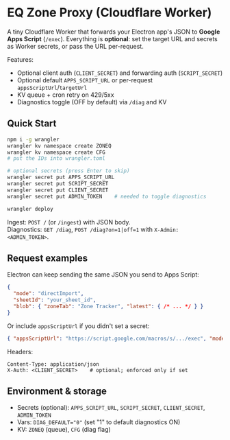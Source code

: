 # EQ Zone Proxy (Cloudflare Worker)

A tiny Cloudflare Worker that forwards your Electron app's JSON to **Google Apps Script** (`/exec`). 
Everything is **optional**: set the target URL and secrets as Worker secrets, or pass the URL per-request.

Features:
- Optional client auth (`CLIENT_SECRET`) and forwarding auth (`SCRIPT_SECRET`)
- Optional default `APPS_SCRIPT_URL` or per-request `appsScriptUrl`/`targetUrl`
- KV queue + cron retry on 429/5xx
- Diagnostics toggle (OFF by default) via `/diag` and KV

## Quick Start

```bash
npm i -g wrangler
wrangler kv namespace create ZONEQ
wrangler kv namespace create CFG
# put the IDs into wrangler.toml

# optional secrets (press Enter to skip)
wrangler secret put APPS_SCRIPT_URL
wrangler secret put SCRIPT_SECRET
wrangler secret put CLIENT_SECRET
wrangler secret put ADMIN_TOKEN    # needed to toggle diagnostics

wrangler deploy
```

Ingest: `POST /` (or `/ingest`) with JSON body.  
Diagnostics: `GET /diag`, `POST /diag?on=1|off=1` with `X-Admin: <ADMIN_TOKEN>`.

## Request examples

Electron can keep sending the same JSON you send to Apps Script:
```json
{
  "mode": "directImport",
  "sheetId": "your_sheet_id",
  "blob": { "zoneTab": "Zone Tracker", "latest": { /* ... */ } }
}
```
Or include `appsScriptUrl` if you didn't set a secret:
```json
{ "appsScriptUrl": "https://script.google.com/macros/s/.../exec", "mode":"directImport", "sheetId":"...", "blob":{...} }
```

Headers:
```
Content-Type: application/json
X-Auth: <CLIENT_SECRET>    # optional; enforced only if set
```

## Environment & storage
- Secrets (optional): `APPS_SCRIPT_URL`, `SCRIPT_SECRET`, `CLIENT_SECRET`, `ADMIN_TOKEN`
- Vars: `DIAG_DEFAULT="0"` (set "1" to default diagnostics ON)
- KV: `ZONEQ` (queue), `CFG` (diag flag)
